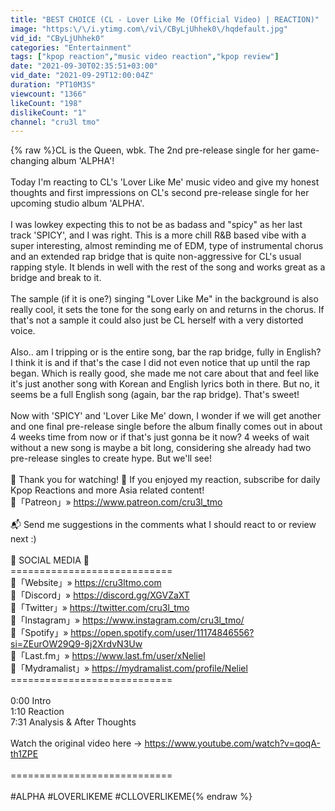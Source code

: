 ```yaml
---
title: "BEST CHOICE (CL - Lover Like Me (Official Video) | REACTION)"
image: "https:\/\/i.ytimg.com\/vi\/CByLjUhhek0\/hqdefault.jpg"
vid_id: "CByLjUhhek0"
categories: "Entertainment"
tags: ["kpop reaction","music video reaction","kpop review"]
date: "2021-09-30T02:35:51+03:00"
vid_date: "2021-09-29T12:00:04Z"
duration: "PT10M3S"
viewcount: "1366"
likeCount: "198"
dislikeCount: "1"
channel: "cru3l tmo"
---
```

{% raw %}CL is the Queen, wbk. The 2nd pre-release single for her game-changing album 'ALPHA'!<br /><br />Today I'm reacting to CL's 'Lover Like Me' music video and give my honest thoughts and first impressions on CL's second pre-release single for her upcoming studio album 'ALPHA'.<br /><br />I was lowkey expecting this to not be as badass and &quot;spicy&quot; as her last track 'SPICY', and I was right. This is a more chill R&amp;B based vibe with a super interesting, almost reminding me of EDM, type of instrumental chorus and an extended rap bridge that is quite non-aggressive for CL's usual rapping style. It blends in well with the rest of the song and works great as a bridge and break to it.<br /><br />The sample (if it is one?) singing &quot;Lover Like Me&quot; in the background is also really cool, it sets the tone for the song early on and returns in the chorus. If that's not a sample it could also just be CL herself with a very distorted voice.<br /><br />Also.. am I tripping or is the entire song, bar the rap bridge, fully in English? I think it is and if that's the case I did not even notice that up until the rap began. Which is really good, she made me not care about that and feel like it's just another song with Korean and English lyrics both in there. But no, it seems be a full English song (again, bar the rap bridge). That's sweet!<br /><br />Now with 'SPICY' and 'Lover Like Me' down, I wonder if we will get another and one final pre-release single before the album finally comes out in about 4 weeks time from now or if that's just gonna be it now? 4 weeks of wait without a new song is maybe a bit long, considering she already had two pre-release singles to create hype. But we'll see!<br /><br />💞 Thank you for watching! 💞 If you enjoyed my reaction, subscribe for daily Kpop Reactions and more Asia related content!<br />💎「Patreon」» <a rel="nofollow" target="blank" href="https://www.patreon.com/cru3l_tmo">https://www.patreon.com/cru3l_tmo</a><br /><br />📬 Send me suggestions in the comments what I should react to or review next :)<br /><br />📌 SOCIAL MEDIA 📌<br />============================<br />🏮「Website」» <a rel="nofollow" target="blank" href="https://cru3ltmo.com">https://cru3ltmo.com</a><br />🏮「Discord」» <a rel="nofollow" target="blank" href="https://discord.gg/XGVZaXT">https://discord.gg/XGVZaXT</a><br />🏮「Twitter」» <a rel="nofollow" target="blank" href="https://twitter.com/cru3l_tmo">https://twitter.com/cru3l_tmo</a><br />🏮「Instagram」» <a rel="nofollow" target="blank" href="https://www.instagram.com/cru3l_tmo/">https://www.instagram.com/cru3l_tmo/</a><br />🏮「Spotify」» <a rel="nofollow" target="blank" href="https://open.spotify.com/user/11174846556?si=ZEurOW29Q9-8j2XrdvN3Uw">https://open.spotify.com/user/11174846556?si=ZEurOW29Q9-8j2XrdvN3Uw</a><br />🏮「Last.fm」» <a rel="nofollow" target="blank" href="https://www.last.fm/user/xNeliel">https://www.last.fm/user/xNeliel</a><br />🏮「Mydramalist」» <a rel="nofollow" target="blank" href="https://mydramalist.com/profile/Neliel">https://mydramalist.com/profile/Neliel</a><br />============================<br /><br />0:00 Intro<br />1:10 Reaction<br />7:31 Analysis &amp; After Thoughts<br /><br />Watch the original video here → <a rel="nofollow" target="blank" href="https://www.youtube.com/watch?v=qoqA-th1ZPE">https://www.youtube.com/watch?v=qoqA-th1ZPE</a><br /><br />============================<br /><br />#ALPHA #LOVERLIKEME #CLLOVERLIKEME{% endraw %}
